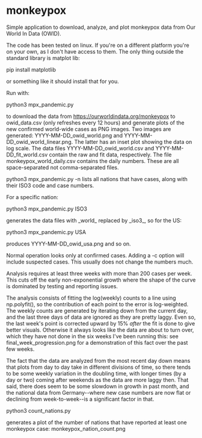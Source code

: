 # monkeypox
Simple application to download, analyze, and plot monkeypox data from Our World In Data (OWID).

The code has been tested on linux. If you're on a different platform you're on your own, as I don't have access to them. The only thing outside the standard library is matplot lib:

pip install matplotlib

or something like it should install that for you.

Run with:

python3 mpx_pandemic.py

to download the data from https://ourworldindata.org/monkeypox to owid_data.csv (only refreshes every 12 hours) and generate plots of the new confirmed world-wide cases as PNG images. Two images are generated: YYYY-MM-DD\_owid\_world.png and  YYYY-MM-DD\_owid\_world\_linear.png. The latter has an inset plot showing the data on log scale. The data files YYYY-MM-DD\_owid\_world.csv and YYYY-MM-DD\_fit\_world.csv contain the raw and fit data, respectively. The file monkeypox\_world\_daily.csv contains the daily numbers. These are all space-separated not comma-separated files.

python3 mpx_pandemic.py -n lists all nations that have cases, along with their ISO3 code and case numbers.

For a specific nation:

python3 mpx_pandemic.py ISO3

generates the data files with \_world\_ replaced by \_iso3\_, so for the US: 

python3 mpx_pandemic.py USA

produces YYYY-MM-DD\_owid\_usa.png and so on.

Normal operation looks only at confirmed cases. Adding a -c option will include suspected cases. This usually does not change the numbers much.

Analysis requires at least three weeks with more than 200 cases per week. This cuts off the early non-exponential growth where the shape of the curve is dominated by testing and reporting issues.

The analysis consists of fitting the log(weekly) counts to a line using np.polyfit(), so the contribution of each point to the error is log-weighted. The weekly counts are generated by iterating down from the current day, and the last three days of data are ignored as they are pretty laggy. Even so, the last week's point is corrected upward by 15% _after_ the fit is done to give better visuals. Otherwise it always looks like the data are about to turn over, which they have not done in the six weeks I've been running this: see final\_week\_progression.png for a demonstration of this fact over the past few weeks.

The fact that the data are analyzed from the most recent day down means that plots from day to day take in different divisions of time, so there tends to be some weekly variation in the doubling time, with longer times (by a day or two) coming after weekends as the data are more laggy then. That said, there does seem to be some slowdown in growth in past month, and the national data from Germany--where new case numbers are now flat or declining from week-to-week--is a significant factor in that.

python3 count\_nations.py 

generates a plot of the number of nations that have reported at least one monkeypox case: monkeypox\_nation\_count.png

